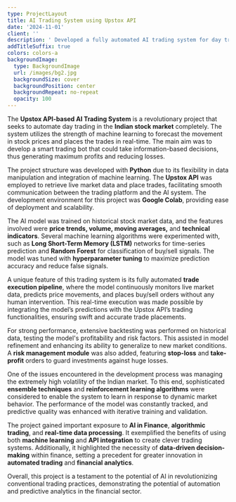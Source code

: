 ```yaml
---
type: ProjectLayout
title: AI Trading System using Upstox API
date: '2024-11-01'
client: ''
description: ' Developed a fully automated AI trading system for day trading in the Indian stock market, utilizing the Upstox API.'
addTitleSuffix: true
colors: colors-a
backgroundImage:
  type: BackgroundImage
  url: /images/bg2.jpg
  backgroundSize: cover
  backgroundPosition: center
  backgroundRepeat: no-repeat
  opacity: 100
---
```

The **Upstox API-based AI Trading System** is a revolutionary project that seeks to automate day trading in the **Indian stock market** completely. The system utilizes the strength of machine learning to forecast the movement in stock prices and places the trades in real-time. The main aim was to develop a smart trading bot that could take information-based decisions, thus generating maximum profits and reducing losses.

The project structure was developed with **Python** due to its flexibility in data manipulation and integration of machine learning. The **Upstox API** was employed to retrieve live market data and place trades, facilitating smooth communication between the trading platform and the AI system. The development environment for this project was **Google Colab**, providing ease of deployment and scalability.

The AI model was trained on historical stock market data, and the features involved were **price trends, volume, moving averages,** and **technical indicators**. Several machine learning algorithms were experimented with, such as **Long Short-Term Memory (LSTM)** networks for time-series prediction and **Random Forest** for classification of buy/sell signals. The model was tuned with **hyperparameter tuning** to maximize prediction accuracy and reduce false signals.

A unique feature of this trading system is its fully automated **trade execution pipeline**, where the model continuously monitors live market data, predicts price movements, and places buy/sell orders without any human intervention. This real-time execution was made possible by integrating the model’s predictions with the Upstox API’s trading functionalities, ensuring swift and accurate trade placements.

For strong performance, extensive backtesting was performed on historical data, testing the model's profitability and risk factors. This assisted in model refinement and enhancing its ability to generalize to new market conditions. A **risk management module** was also added, featuring **stop-loss** and **take-profit** orders to guard investments against huge losses.

One of the issues encountered in the development process was managing the extremely high volatility of the Indian market. To this end, sophisticated **ensemble techniques** and **reinforcement learning algorithms** were considered to enable the system to learn in response to dynamic market behavior. The performance of the model was constantly tracked, and predictive quality was enhanced with iterative training and validation.

The project gained important exposure to **AI in Finance**, **algorithmic trading**, and **real-time data processing**. It exemplified the benefits of using both **machine learning** and **API integration** to create clever trading systems. Additionally, it highlighted the necessity of **data-driven decision-making** within finance, setting a precedent for greater innovation in **automated trading** and **financial analytics**.

Overall, this project is a testament to the potential of AI in revolutionizing conventional trading practices, demonstrating the potential of automation and predictive analytics in the financial sector.
